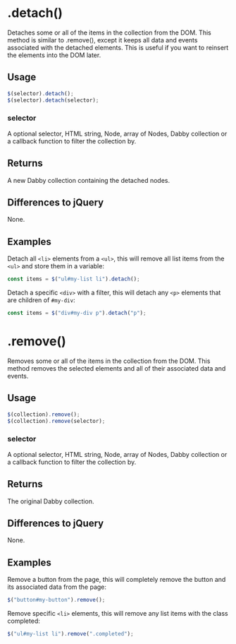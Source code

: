 # .detach()
Detaches some or all of the items in the collection from the DOM. This method is similar to .remove(), except it keeps all data and events associated with the detached elements. This is useful if you want to reinsert the elements into the DOM later.

## Usage
```javascript
$(selector).detach();
$(selector).detach(selector);
```

### selector
A optional selector, HTML string, Node, array of Nodes, Dabby collection or a callback function to filter the collection by.

## Returns
A new Dabby collection containing the detached nodes.

## Differences to jQuery
None.

## Examples
Detach all `<li>` elements from a `<ul>`, this will remove all list items from the `<ul>` and store them in a variable:

```javascript
const items = $("ul#my-list li").detach();
```

Detach a specific `<div>` with a filter, this will detach any `<p>` elements that are children of `#my-div`:

```javascript
const items = $("div#my-div p").detach("p");
```

# .remove()
Removes some or all of the items in the collection from the DOM. This method removes the selected elements and all of their associated data and events.

## Usage
```javascript
$(collection).remove();
$(collection).remove(selector);
```

### selector
A optional selector, HTML string, Node, array of Nodes, Dabby collection or a callback function to filter the collection by.

## Returns
The original Dabby collection.

## Differences to jQuery
None.

## Examples
Remove a button from the page, this will completely remove the button and its associated data from the page:

```javascript
$("button#my-button").remove();
```

Remove specific `<li>` elements, this will remove any list items with the class completed:

```javascript
$("ul#my-list li").remove(".completed");
```